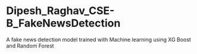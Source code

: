 # Dipesh_Raghav_CSE-B_FakeNewsDetection
A fake news detection model trained with Machine learning using XG Boost and Random Forest
